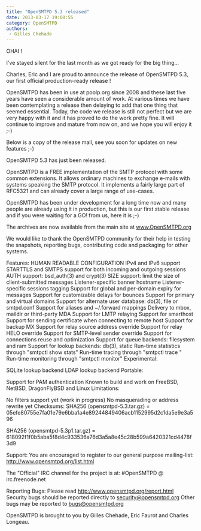 ```yaml
---
title: "OpenSMTPD 5.3 released"
date: 2013-03-17 19:08:55
category: OpenSMTPD
authors:
 - Gilles Chehade
---
```


OHAI !

I've stayed silent for the last month as we got ready for the big thing...

Charles, Eric and I are proud to announce the release of OpenSMTPD 5.3, our first official production-ready release !

OpenSMTPD has been in use at poolp.org since 2008 and these last five years have seen a considerable amount of work. At various times we have been contemplating a release then delaying to add that one thing that seemed essential. Today, the code we release is still not perfect but we are very happy with it and it has proved to do the work pretty fine. It will continue to improve and mature from now on, and we hope you will enjoy it ;-)

Below is a copy of the release mail, see you soon for updates on new features ;-)

OpenSMTPD 5.3 has just been released.

OpenSMTPD is a FREE implementation of the SMTP protocol with some common extensions. It allows ordinary machines to exchange e-mails with systems speaking the SMTP protocol. It implements a fairly large part of RFC5321 and can already cover a large range of use-cases.

OpenSMTPD has been under development for a long time now and many people are already using it in production, but this is our first stable release and if you were waiting for a GO! from us, here it is ;-)

The archives are now available from the main site at www.OpenSMTPD.org

We would like to thank the OpenSMTPD community for their help in testing the snapshots, reporting bugs, contributing code and packaging for other systems.

Features:
HUMAN READABLE CONFIGURATION
IPv4 and IPv6 support
STARTTLS and SMTPS support for both incoming and outgoing sessions
AUTH support: bsd_auth(3) and crypt(3)
SIZE support: limit the size of client-submitted messages
Listener-specific banner hostname
Listener-specific sessions tagging
Support for global and per-domain expiry for messages
Support for customizable delays for bounces
Support for primary and virtual domains
Support for alternate user database: db(3), file or smtpd.conf
Support for aliases and ~/.forward mappings
Delivery to mbox, maildir or third-party MDA
Support for LMTP relaying
Support for smarthost
Support for sending certificate when connecting to remote host
Support for backup MX
Support for relay source address override
Support for relay HELO override
Support for SMTP-level sender override
Support for connections reuse and optimization
Support for queue backends: filesystem and ram
Support for lookup backends: db(3), static
Run-time statistics through "smtpctl show stats"
Run-time tracing through "smtpctl trace "
Run-time monitoring through "smtpctl monitor"
Experimental:

SQLite lookup backend
LDAP lookup backend
Portable:

Support for PAM authentication
Known to build and work on FreeBSD, NetBSD, DragonFlyBSD and Linux
Limitations:

No filters support yet (work in progress)
No masquerading or address rewrite yet
Checksums:
SHA256 (opensmtpd-5.3.tar.gz) = 05efe80755e7fa01e79e6bba1a4e89244849406acb1152995d2c1da5e9e3a596

SHA256 (opensmtpd-5.3p1.tar.gz) = 618092f1f0b5aba5f8d4c933536a76d3a5a8e45c28b599a6420321cd4478f3d9

Support:
You are encouraged to register to our general purpose mailing-list: http://www.opensmtpd.org/list.html

The "Official" IRC channel for the project is at: #OpenSMTPD @ irc.freenode.net

Reporting Bugs:
Please read http://www.opensmtpd.org/report.html Security bugs should be reported directly to security@opensmtpd.org Other bugs may be reported to bugs@opensmtpd.org

OpenSMTPD is brought to you by Gilles Chehade, Eric Faurot and Charles Longeau.
